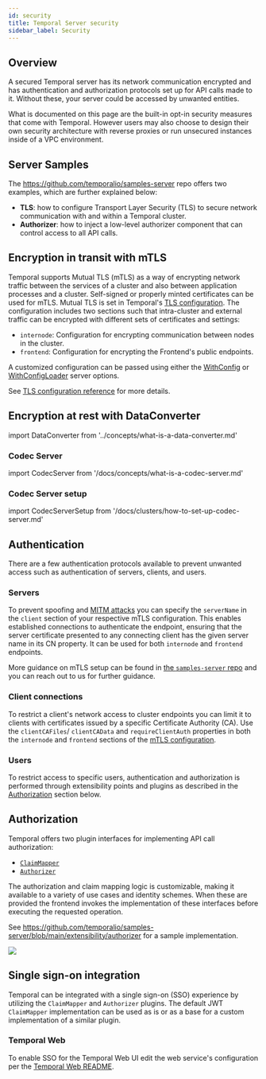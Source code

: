 ```yaml
---
id: security
title: Temporal Server security
sidebar_label: Security
---
```


## Overview

A secured Temporal server has its network communication encrypted and has authentication and authorization protocols set up for API calls made to it.
Without these, your server could be accessed by unwanted entities.

What is documented on this page are the built-in opt-in security measures that come with Temporal.
However users may also choose to design their own security architecture with reverse proxies or run unsecured instances inside of a VPC environment.

## Server Samples

The https://github.com/temporalio/samples-server repo offers two examples, which are further explained below:

- **TLS**: how to configure Transport Layer Security (TLS) to secure network communication with and within a Temporal cluster.
- **Authorizer**: how to inject a low-level authorizer component that can control access to all API calls.

## Encryption in transit with mTLS

Temporal supports Mutual TLS (mTLS) as a way of encrypting network traffic between the services of a cluster and also between application processes and a cluster.
Self-signed or properly minted certificates can be used for mTLS.
Mutual TLS is set in Temporal's [TLS configuration](/references/configuration/#tls).
The configuration includes two sections such that intra-cluster and external traffic can be encrypted with different sets of certificates and settings:

- `internode`: Configuration for encrypting communication between nodes in the cluster.
- `frontend`: Configuration for encrypting the Frontend's public endpoints.

A customized configuration can be passed using either the [WithConfig](/server/options/#withconfig) or [WithConfigLoader](/server/options/#withconfigloader) server options.

See [TLS configuration reference](/references/configuration/#tls) for more details.

## Encryption at rest with DataConverter

import DataConverter from '../concepts/what-is-a-data-converter.md'

<DataConverter />

### Codec Server

import CodecServer from '/docs/concepts/what-is-a-codec-server.md'

<CodecServer />

### Codec Server setup

import CodecServerSetup from '/docs/clusters/how-to-set-up-codec-server.md'

<CodecServerSetup />

## Authentication

There are a few authentication protocols available to prevent unwanted access such as authentication of servers, clients, and users.

### Servers

To prevent spoofing and [MITM attacks](https://en.wikipedia.org/wiki/Man-in-the-middle_attack) you can specify the `serverName` in the `client` section of your respective mTLS configuration.
This enables established connections to authenticate the endpoint, ensuring that the server certificate presented to any connecting client has the given server name in its CN property.
It can be used for both `internode` and `frontend` endpoints.

More guidance on mTLS setup can be found in [the `samples-server` repo](https://github.com/temporalio/samples-server/tree/main/tls) and you can reach out to us for further guidance.

### Client connections

To restrict a client's network access to cluster endpoints you can limit it to clients with certificates issued by a specific Certificate Authority (CA).
Use the `clientCAFiles`/ `clientCAData` and `requireClientAuth` properties in both the `internode` and `frontend` sections of the [mTLS configuration](/references/configuration/#tls).

### Users

To restrict access to specific users, authentication and authorization is performed through extensibility points and plugins as described in the [Authorization](#authorization) section below.

## Authorization

Temporal offers two plugin interfaces for implementing API call authorization:

- [`ClaimMapper`](/concepts/what-is-a-claimmapper-plugin)
- [`Authorizer`](/concepts/what-is-an-authorizer-plugin)

The authorization and claim mapping logic is customizable, making it available to a variety of use cases and identity schemes.
When these are provided the frontend invokes the implementation of these interfaces before executing the requested operation.

See https://github.com/temporalio/samples-server/blob/main/extensibility/authorizer for a sample implementation.

![](/img/docs/frontend-authorization-order-of-operations.png)

## Single sign-on integration

Temporal can be integrated with a single sign-on (SSO) experience by utilizing the `ClaimMapper` and `Authorizer` plugins.
The default JWT `ClaimMapper` implementation can be used as is or as a base for a custom implementation of a similar plugin.

### Temporal Web

To enable SSO for the Temporal Web UI edit the web service's configuration per the [Temporal Web README](https://github.com/temporalio/web#configuring-authentication-optional).
